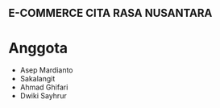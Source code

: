 ## E-COMMERCE CITA RASA NUSANTARA

# Anggota
- Asep Mardianto
- Sakalangit
- Ahmad Ghifari
- Dwiki Sayhrur
